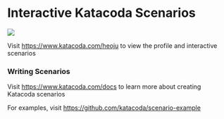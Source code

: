 # Interactive Katacoda Scenarios

[![](http://shields.katacoda.com/katacoda/heoju/count.svg)](https://www.katacoda.com/heoju "Get your profile on Katacoda.com")

Visit https://www.katacoda.com/heoju to view the profile and interactive scenarios

### Writing Scenarios
Visit https://www.katacoda.com/docs to learn more about creating Katacoda scenarios

For examples, visit https://github.com/katacoda/scenario-example
